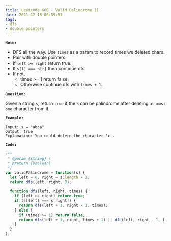 ```yaml
---
title: Leetcode 680 - Valid Palindrome II
date: 2021-12-18 00:39:55
tags:
- dfs
- double pointers
---
```

**`Note:`**
- DFS all the way. Use `times` as a param to record times we deleted chars.
- Pair with double pointers.
- If `left >= right` return true.
- If `s[l] === s[r]` then continue dfs.
- If not,
  - times >= 1 return false.
  - Otherwise continue dfs with `times + 1`.

**`Question:`**

Given a string `s`, return `true` if the `s` can be palindrome after deleting `at most one` character from it.

**`Example:`**
```
Input: s = "abca"
Output: true
Explanation: You could delete the character 'c'.
```

**`Code:`**
```javascript
/**
 * @param {string} s
 * @return {boolean}
 */
var validPalindrome = function(s) {
  let left = 0, right = s.length - 1;
  return dfs(left, right, 0);

  function dfs(left, right, times) {
    if (left >= right) return true;
    if (s[left] === s[right]) {
      return dfs(left + 1, right - 1, times);
    } else {
      if (times >= 1) return false;
      return dfs(left + 1, right, times + 1) || dfs(left, right - 1, times + 1);
    }
  }
};
```